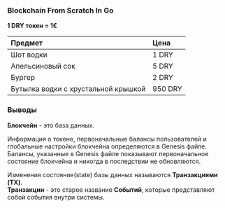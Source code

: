 ### Blockchain From Scratch In Go

**1 DRY токен = 1€**

| Предмет                             | Цена    |
|:------------------------------------|:--------|
| Шот водки                           | 1 DRY   |
| Апельсиновый сок                    | 5 DRY   |
| Бургер                              | 2 DRY   |
| Бутылка водки с хрустальной крышкой | 950 DRY |

### Выводы

**Блокчейн** - это база данных.

Информация о токене, первоначальные балансы пользователей 
и глобальные настройки блокчейна определяются в Genesis файле.
Балансы, указанные в Genesis файле показывают первоначальное состояние 
блокчейна и никогда в последствии не обновляются.

Изменения состояния(state) базы данных называются **Транзакциями (TX)**.<br>
**Транзакции** - это старое название **Событий**, которые представляют 
собой события внутри системы.